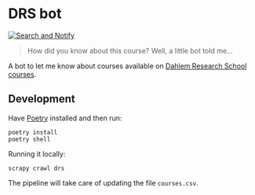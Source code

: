# DRS bot

[![Search and Notify](https://github.com/anapaulagomes/drs_bot/actions/workflows/schedule.yml/badge.svg)](https://github.com/anapaulagomes/drs_bot/actions/workflows/schedule.yml)

> How did you know about this course? Well, a little bot told me...

A bot to let me know about courses available on [Dahlem Research School courses](https://www.drs.fu-berlin.de/en/course_list).

## Development

Have [Poetry](https://python-poetry.org/) installed and then run:

```
poetry install
poetry shell
```

Running it locally:

```
scrapy crawl drs
```

The pipeline will take care of updating the file `courses.csv`.
